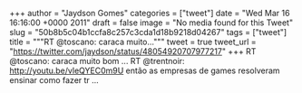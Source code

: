 
+++
author = "Jaydson Gomes"
categories = ["tweet"]
date = "Wed Mar 16 16:16:00 +0000 2011"
draft = false
image = "No media found for this Tweet"
slug = "50b8b5c04b1ccfa8c257c3cda1d18b9218d04267"
tags = ["tweet"]
title = """RT @toscano: caraca muito..."""
tweet = true
tweet_url = "https://twitter.com/jaydson/status/48054920707977217"
+++
RT @toscano: caraca muito bom ... RT @trentnoir: http://youtu.be/vleQYEC0m9U então as empresas de games resolveram ensinar como fazer tr ...
